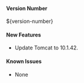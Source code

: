 #### Version Number
${version-number}

#### New Features
- Update Tomcat to 10.1.42.

#### Known Issues
- None

